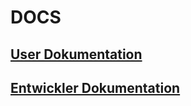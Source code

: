 # DOCS

## <a href="https://ubs-pof-chatbot.github.io/Docs/UserDoc">User Dokumentation</a>
## <a href="https://ubs-pof-chatbot.github.io/Docs/DeveloperDoc">Entwickler Dokumentation</a>
<!--stackedit_data:
eyJoaXN0b3J5IjpbMTkxMTY2MDYxOCwtMzg4OTM3MDgwXX0=
-->